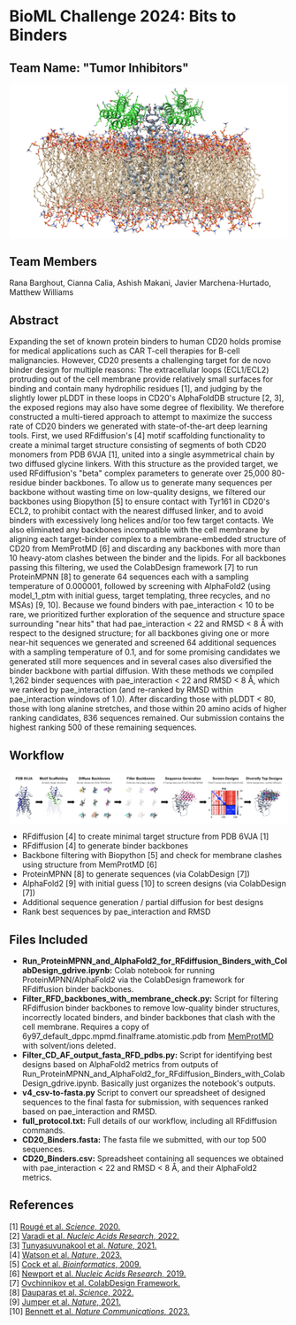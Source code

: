 # BioML Challenge 2024: Bits to Binders
## Team Name: "Tumor Inhibitors"

<p align="center">
  <img src="./figs/binder_with_CD20_in_membrane.png" alt="Designed binders with CD20 in a membrane" width="700px" align="middle"/>
</p>

## Team Members

Rana Barghout, Cianna Calia, Ashish Makani, Javier Marchena-Hurtado, Matthew Williams

## Abstract

Expanding the set of known protein binders to human CD20 holds promise for medical applications such as CAR T-cell therapies for B-cell malignancies. However, CD20 presents a challenging target for de novo binder design for multiple reasons: The extracellular loops (ECL1/ECL2) protruding out of the cell membrane provide relatively small surfaces for binding and contain many hydrophilic residues [1], and judging by the slightly lower pLDDT in these loops in CD20's AlphaFoldDB structure [2, 3], the exposed regions may also have some degree of flexibility. We therefore constructed a multi-tiered approach to attempt to maximize the success rate of CD20 binders we generated with state-of-the-art deep learning tools. First, we used RFdiffusion's [4] motif scaffolding functionality to create a minimal target structure consisting of segments of both CD20 monomers from PDB 6VJA [1], united into a single asymmetrical chain by two diffused glycine linkers. With this structure as the provided target, we used RFdiffusion's "beta" complex parameters to generate over 25,000 80-residue binder backbones. To allow us to generate many sequences per backbone without wasting time on low-quality designs, we filtered our backbones using Biopython [5] to ensure contact with Tyr161 in CD20's ECL2, to prohibit contact with the nearest diffused linker, and to avoid binders with excessively long helices and/or too few target contacts. We also eliminated any backbones incompatible with the cell membrane by aligning each target-binder complex to a membrane-embedded structure of CD20 from MemProtMD [6] and discarding any backbones with more than 10 heavy-atom clashes between the binder and the lipids. For all backbones passing this filtering, we used the ColabDesign framework [7] to run ProteinMPNN [8] to generate 64 sequences each with a sampling temperature of 0.000001, followed by screening with AlphaFold2 (using model_1_ptm with initial guess, target templating, three recycles, and no MSAs) [9, 10]. Because we found binders with pae_interaction < 10 to be rare, we prioritized further exploration of the sequence and structure space surrounding "near hits" that had pae_interaction < 22 and RMSD < 8 Å with respect to the designed structure; for all backbones giving one or more near-hit sequences we generated and screened 64 additional sequences with a sampling temperature of 0.1, and for some promising candidates we generated still more sequences and in several cases also diversified the binder backbone with partial diffusion. With these methods we compiled 1,262 binder sequences with pae_interaction < 22 and RMSD < 8 Å, which we ranked by pae_interaction (and re-ranked by RMSD within pae_interaction windows of 1.0). After discarding those with pLDDT < 80, those with long alanine stretches, and those within 20 amino acids of higher ranking candidates, 836 sequences remained. Our submission contains the highest ranking 500 of these remaining sequences.

## Workflow

<p align="center">
  <img src="./figs/pipeline_figure.png" alt="Steps of our design process" width="1100px" align="middle"/>
</p>

 - RFdiffusion [4] to create minimal target structure from PDB 6VJA [1]
 - RFdiffusion [4] to generate binder backbones
 - Backbone filtering with Biopython [5] and check for membrane clashes using structure from MemProtMD [6]
 - ProteinMPNN [8] to generate sequences (via ColabDesign [7])
 - AlphaFold2 [9] with initial guess [10] to screen designs (via ColabDesign [7])
 - Additional sequence generation / partial diffusion for best designs
 - Rank best sequences by pae_interaction and RMSD

## Files Included

 - **Run_ProteinMPNN_and_AlphaFold2_for_RFdiffusion_Binders_with_ColabDesign_gdrive.ipynb:** Colab notebook for running ProteinMPNN/AlphaFold2 via the ColabDesign framework for RFdiffusion binder backbones.
 - **Filter_RFD_backbones_with_membrane_check.py:** Script for filtering RFdiffusion binder backbones to remove low-quality binder structures, incorrectly located binders, and binder backbones that clash with the cell membrane. Requires a copy of 6y97_default_dppc.mpmd.finalframe.atomistic.pdb from [MemProtMD](https://memprotmd.bioch.ox.ac.uk/_ref/PDB/6y97/_sim/6y97_default_dppc/) with solvent/ions deleted.
 - **Filter_CD_AF_output_fasta_RFD_pdbs.py:** Script for identifying best designs based on AlphaFold2 metrics from outputs of Run_ProteinMPNN_and_AlphaFold2_for_RFdiffusion_Binders_with_ColabDesign_gdrive.ipynb. Basically just organizes the notebook's outputs.
 - **v4_csv-to-fasta.py** Script to convert our spreadsheet of designed sequences to the final fasta for submission, with sequences ranked based on pae_interaction and RMSD.
 - **full_protocol.txt:** Full details of our workflow, including all RFdiffusion commands.
 - **CD20_Binders.fasta:** The fasta file we submitted, with our top 500 sequences.
 - **CD20_Binders.csv:** Spreadsheet containing all sequences we obtained with pae_interaction < 22 and RMSD < 8 Å, and their AlphaFold2 metrics.

## References

\[1\] [Rougé et al. *Science*, 2020.](https://www.science.org/doi/10.1126/science.aaz9356)\
\[2\] [Varadi et al. *Nucleic Acids Research*, 2022.](https://academic.oup.com/nar/article/50/D1/D439/6430488)\
\[3\] [Tunyasuvunakool et al. *Nature*, 2021.](https://www.nature.com/articles/s41586-021-03828-1)\
\[4\] [Watson et al. *Nature*, 2023.](https://www.nature.com/articles/s41586-023-06415-8)\
\[5\] [Cock et al. *Bioinformatics*, 2009.](https://academic.oup.com/bioinformatics/article/25/11/1422/330687)\
\[6\] [Newport et al. *Nucleic Acids Research*, 2019.](https://academic.oup.com/nar/article/47/D1/D390/5173663)\
\[7\] [Ovchinnikov et al. ColabDesign Framework.](https://github.com/sokrypton/ColabDesign)\
\[8\] [Dauparas et al. *Science*, 2022.](https://www.science.org/doi/full/10.1126/science.add2187)\
\[9\] [Jumper et al. *Nature*, 2021.](https://www.nature.com/articles/s41586-021-03819-2)\
\[10\] [Bennett et al. *Nature Communications*, 2023.](https://www.nature.com/articles/s41467-023-38328-5)

